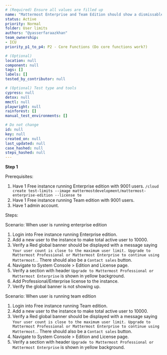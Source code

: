 ```yaml
---
# (Required) Ensure all values are filled up
name: "Mattermost Enterprise and Team Edition should show a dismissable global banner with warning message when instance has active users between 9001-9999"
status: Active
priority: Normal
folder: User limits
authors: "@yasserfaraazkhan"
team_ownership: 
- ICU
priority_p1_to_p4: P2 - Core Functions (Do core functions work?)

# (Optional)
location: null
component: null
tags: []
labels: []
tested_by_contributor: null

# (Optional) Test type and tools
cypress: null
detox: null
mmctl: null
playwright: null
rainforest: []
manual_test_environments: []

# Do not change
id: null
key: null
created_on: null
last_updated: null
case_hashed: null
steps_hashed: null
---
```


**Step 1**

Prerequisites:

1. Have 1 Free instance running Enterprise edition with 9001 users.
   `/cloud create test-limits --image mattermostdevelopment/mattermost-enterprise-edition --license te`
2. Have 1 Free instance running Team edition with 9001 users.
3. Have 1 admin account.

Steps:

Scenario: When user is running enterprise edition

1. Login into Free instance running Enterprise edition.
2. Add a new user to the instance to make total active user to 10000.
3. Verify a Red global banner should be displayed with a message saying `Your user count is close to the maximum user limit. Upgrade to Mattermost Professional or Mattermost Enterprise to continue using Mattermost.`. There should also be a `Contact sales` button.
4. Navigate to System Console > Edition and License page.
5. Verify a section with header `Upgrade to Mattermost Professional or Mattermost Enterprise` is shown in yellow background.
6. Add Professional/Enterprise license to the instance.
7. Verify the global banner is not showing up.

Scenario: When user is running team edition

1. Login into Free instance running Team edition.
2. Add a new user to the instance to make total active user to 10000.
3. Verify a Red global banner should be displayed with a message saying `Your user count is close to the maximum user limit. Upgrade to Mattermost Professional or Mattermost Enterprise to continue using Mattermost.`. There should also be a `Contact sales` button.
4. Navigate to System Console > Edition and License page.
5. Verify a section with header `Upgrade to Mattermost Professional or Mattermost Enterprise` is shown in yellow background.
